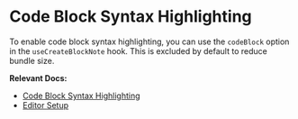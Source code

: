 # Code Block Syntax Highlighting

To enable code block syntax highlighting, you can use the `codeBlock` option in the `useCreateBlockNote` hook. This is excluded by default to reduce bundle size.

**Relevant Docs:**

- [Code Block Syntax Highlighting](/docs/advanced/code-blocks)
- [Editor Setup](/docs/editor-basics/setup)
